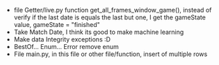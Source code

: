 * file Getter/live.py function get_all_frames_window_game(), instead of verify if the last date is equals the last but one, I get the gameState value, gameState = "finished"
* Take Match Date, I think its good to make machine learning
* Make data Integrity exceptions :D
* BestOf... Enum... Error remove enum
* File main.py, in this file or other file/function, insert of multiple rows
